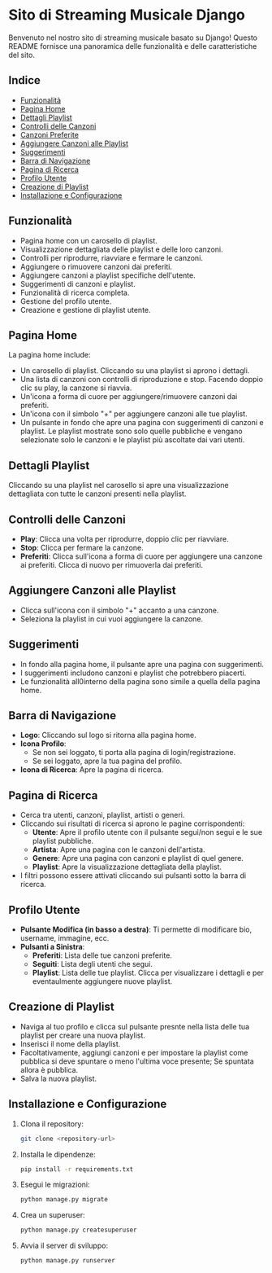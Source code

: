 # Sito di Streaming Musicale Django

Benvenuto nel nostro sito di streaming musicale basato su Django! Questo README fornisce una panoramica delle funzionalità e delle caratteristiche del sito.

## Indice
- [Funzionalità](#funzionalità)
- [Pagina Home](#pagina-home)
- [Dettagli Playlist](#dettagli-playlist)
- [Controlli delle Canzoni](#controlli-delle-canzoni)
- [Canzoni Preferite](#canzoni-preferite)
- [Aggiungere Canzoni alle Playlist](#aggiungere-canzoni-alle-playlist)
- [Suggerimenti](#suggerimenti)
- [Barra di Navigazione](#barra-di-navigazione)
- [Pagina di Ricerca](#pagina-di-ricerca)
- [Profilo Utente](#profilo-utente)
- [Creazione di Playlist](#creazione-di-playlist)
- [Installazione e Configurazione](#installazione-e-configurazione)

## Funzionalità
- Pagina home con un carosello di playlist.
- Visualizzazione dettagliata delle playlist e delle loro canzoni.
- Controlli per riprodurre, riavviare e fermare le canzoni.
- Aggiungere o rimuovere canzoni dai preferiti.
- Aggiungere canzoni a playlist specifiche dell'utente.
- Suggerimenti di canzoni e playlist.
- Funzionalità di ricerca completa.
- Gestione del profilo utente.
- Creazione e gestione di playlist utente.

## Pagina Home
La pagina home include:
- Un carosello di playlist. Cliccando su una playlist si aprono i dettagli.
- Una lista di canzoni con controlli di riproduzione e stop. Facendo doppio clic su play, la canzone si riavvia.
- Un'icona a forma di cuore per aggiungere/rimuovere canzoni dai preferiti.
- Un'icona con il simbolo "+" per aggiungere canzoni alle tue playlist.
- Un pulsante in fondo che apre una pagina con suggerimenti di canzoni e playlist.
Le playlist mostrate sono solo quelle pubbliche e vengano selezionate solo le canzoni e le playlist più ascoltate dai vari utenti. 

## Dettagli Playlist
Cliccando su una playlist nel carosello si apre una visualizzazione dettagliata con tutte le canzoni presenti nella playlist.

## Controlli delle Canzoni
- **Play**: Clicca una volta per riprodurre, doppio clic per riavviare.
- **Stop**: Clicca per fermare la canzone.
- **Preferiti**: Clicca sull'icona a forma di cuore per aggiungere una canzone ai preferiti. Clicca di nuovo per rimuoverla dai preferiti.

## Aggiungere Canzoni alle Playlist
- Clicca sull'icona con il simbolo "+" accanto a una canzone.
- Seleziona la playlist in cui vuoi aggiungere la canzone.

## Suggerimenti
- In fondo alla pagina home, il pulsante apre una pagina con suggerimenti.
- I suggerimenti includono canzoni e playlist che potrebbero piacerti.
- Le funzionalità all0interno della pagina sono simile a quella della pagina home.

## Barra di Navigazione
- **Logo**: Cliccando sul logo si ritorna alla pagina home.
- **Icona Profilo**: 
  - Se non sei loggato, ti porta alla pagina di login/registrazione.
  - Se sei loggato, apre la tua pagina del profilo.
- **Icona di Ricerca**: Apre la pagina di ricerca.

## Pagina di Ricerca
- Cerca tra utenti, canzoni, playlist, artisti o generi.
- Cliccando sui risultati di ricerca si aprono le pagine corrispondenti:
  - **Utente**: Apre il profilo utente con il pulsante segui/non segui e le sue playlist pubbliche.
  - **Artista**: Apre una pagina con le canzoni dell'artista.
  - **Genere**: Apre una pagina con canzoni e playlist di quel genere.
  - **Playlist**: Apre la visualizzazione dettagliata della playlist.
- I filtri possono essere attivati cliccando sui pulsanti sotto la barra di ricerca.

## Profilo Utente
- **Pulsante Modifica (in basso a destra)**: Ti permette di modificare bio, username, immagine, ecc.
- **Pulsanti a Sinistra**:
  - **Preferiti**: Lista delle tue canzoni preferite.
  - **Seguiti**: Lista degli utenti che segui.
  - **Playlist**: Lista delle tue playlist. Clicca per visualizzare i dettagli e per eventaulmente aggiungere nuove playlist.

## Creazione di Playlist
- Naviga al tuo profilo e clicca sul pulsante presnte nella lista delle tua playlist per creare una nuova playlist.
- Inserisci il nome della playlist.
- Facoltativamente, aggiungi canzoni e per impostare la playlist come pubblica si deve spuntare o meno l'ultima voce presente; Se spuntata allora è pubblica.
- Salva la nuova playlist.

## Installazione e Configurazione
1. Clona il repository:
   ```bash
   git clone <repository-url>
2. Installa le dipendenze:
    ```bash
    pip install -r requirements.txt
3. Esegui le migrazioni:
    ```bash
    python manage.py migrate
4. Crea un superuser:
    ```bash
    python manage.py createsuperuser
5. Avvia il server di sviluppo:
    ```bash
    python manage.py runserver
